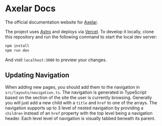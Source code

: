 # Axelar Docs

The official documentation website for [Axelar](https://github.com/axelarnetwork).

The project uses [Astro](https://astro.build) and deploys via [Vercel](https://vercel.com). To develop it locally, clone this repository and run the following command to start the local dev server:

```bash
npm install
npm run dev
```

And visit `localhost:3000` to preview your changes.

## Updating Navigation

When adding new pages, you should add them to the navigation in `src/layouts/navigation.ts`. The navigation is generated in TypeScript based on the section of the site the user is currently browsing. Generally you will just add a new child with a `title` and `href` to one of the arrays. The navigation supports up to 3 level of nested navigation by providing a `children` instead of an `href` property with the top level being a navigation header. Each level level of navigation is visually tabbed beneath its parent.
